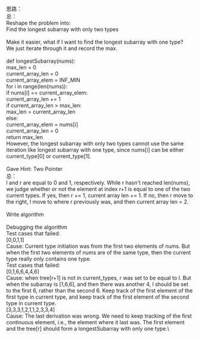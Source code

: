 思路：\
总：\
Reshape the problem into:\
Find the longest subarray with only two types\
\
Make it easier, what if I want to find the longest subarray with one type?\
We just iterate through it and record the max.\
\
def longestSubarray(nums):\
	max_len = 0\
	current_array_len = 0\
	current_array_elem = INF_MIN\
	for i in range(len(nums)):\
		if nums[i] == current_array_elem:\
			current_array_len += 1\
			if current_array_len > max_len:\
				max_len = current_array_len\
		else:\
			current_array_elem = nums[i]\
			current_array_len = 0\
	return max_len \
However, the longest subarray with only two types cannot use the same iteration like longest subarray with one type, since nums[i] can be either current_type[0] or current_type[1].\
\
Gave Hint: Two Pointer\
总：\
l and r are equal to 0 and 1, respectively. While r hasn't reached len(nums), we judge whether or not the element at index r+1 is equal to one of the two current types. If yes, then r += 1, current array len += 1. If no, then r move to the right, l move to where r previously was, and then current array len = 2.\
\
Write algorithm\
\
Debugging the algorithm\
Test cases that failed:\
[0,0,1,1]\
Cause: Current type initiation was from the first two elements of nums. But when the first two elements of nums are of the same type, then the current type really only contains one type.\
Test cases that failed:\
[0,1,6,6,4,4,6]\
Cause: when tree[r+1] is not in current_types, r was set to be equal to l. But when the subarray is [1,6,6], and then there was another 4, l should be set to the first 6, rather than the second 6. Keep track of the first element of the first type in current type, and keep track of the first element of the second type in current type. \
[3,3,3,1,2,1,1,2,3,3,4]\
Cause: The last derivation was wrong. We need to keep tracking of the first continuous element, i.e., the element where it last was. The first element and the tree[r] should form a longestSubarray with only one type.\
